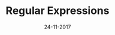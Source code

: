 ---
title: "Regular Expressions"

excerpt: "A repo on regular expressions and solutions to RegexCrossword"

date: 24-11-2017

link: https://github.com/holianh/RegexCrossword

header:
  teaser: /assets/images/regex-th.jpg
---